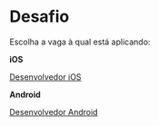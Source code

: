 # Desafio

Escolha a vaga à qual está aplicando:

**iOS**

[Desenvolvedor iOS](./README_iOS.md)

**Android**

[Desenvolvedor Android](./README_Android.md)

